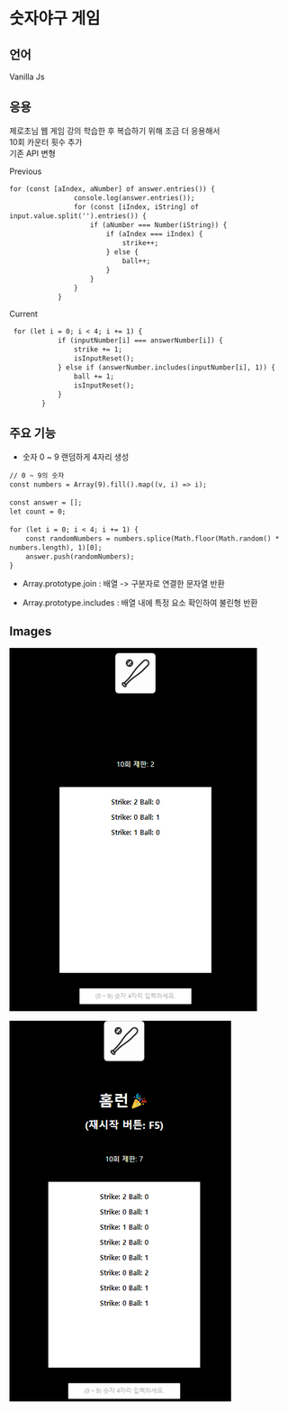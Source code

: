 # 숫자야구 게임

## 언어

Vanilla Js

## 응용

제로초님 웹 게임 강의 학습한 후 복습하기 위해 조금 더 응용해서<br>
10회 카운터 횟수 추가<br>
기존 API 변형

Previous

```
for (const [aIndex, aNumber] of answer.entries()) {
                console.log(answer.entries());
                for (const [iIndex, iString] of input.value.split('').entries()) {
                    if (aNumber === Number(iString)) {
                        if (aIndex === iIndex) {
                            strike++;
                        } else {
                            ball++;
                        }
                    }
                }
            }
```

Current

```
 for (let i = 0; i < 4; i += 1) {
            if (inputNumber[i] === answerNumber[i]) {
                strike += 1;
                isInputReset();
            } else if (answerNumber.includes(inputNumber[i], 1)) {
                ball += 1;
                isInputReset();
            }
        }
```

## 주요 기능

- 숫자 0 ~ 9 랜덤하게 4자리 생성

```
// 0 ~ 9의 숫자
const numbers = Array(9).fill().map((v, i) => i);

const answer = [];
let count = 0;

for (let i = 0; i < 4; i += 1) {
    const randomNumbers = numbers.splice(Math.floor(Math.random() * numbers.length), 1)[0];
    answer.push(randomNumbers);
}
```

- Array.prototype.join : 배열 -> 구분자로 연결한 문자열 반환

- Array.prototype.includes : 배열 내에 특정 요소 확인하여 불린형 반환

## Images

![.](/image/numberBaseball.png)

![.](/image/numberBaseballHomerun.png)
